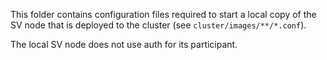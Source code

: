 This folder contains configuration files required to start a local copy of the SV node
that is deployed to the cluster (see `cluster/images/**/*.conf`).

The local SV node does not use auth for its participant.
